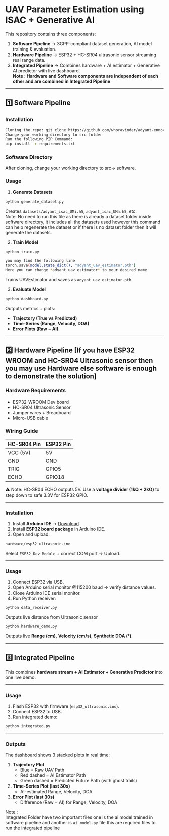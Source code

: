 # UAV Parameter Estimation using ISAC + Generative AI  

This repository contains three components:  
1. **Software Pipeline** → 3GPP-compliant dataset generation, AI model training & evaluation.  
2. **Hardware Pipeline** → ESP32 + HC-SR04 ultrasonic sensor streaming real range data.  
3. **Integrated Pipeline** → Combines hardware + AI estimator + Generative AI predictor with live dashboard.  
**Note : Hardware and Software components are independent of each other and are combined in Integrated Pipeline**
---

## 1️⃣ Software Pipeline

### Installation
```bash
Cloning the repo: git clone https://github.com/whoravinder/adyant-ennovatex.git
Change your working directory to src folder
Run the following PIP Command:
pip install -r requirements.txt
```
### Software Directory
After cloning, change your working directory to src-> software.  
### Usage
1. **Generate Datasets**
```bash
python generate_dataset.py
```
Creates `datasets/adyant_isac_UMi.h5`, `adyant_isac_UMa.h5`, etc.<br>
Note: No need to run this file as there is already a dataset folder inside software directory, it includes all the datasets used however this command can help regenerate the dataset or if there is no dataset folder then it will generate the datasets. 

2. **Train Model**
```bash
python train.py

you may find the following line
torch.save(model.state_dict(), "adyant_uav_estimator.pth")
Here you can change *adyant_uav_estimator* to your desired name
```
Trains UAVEstimator and saves as `adyant_uav_estimator.pth`.

3. **Evaluate Model**
```bash
python dashboard.py
```
Outputs metrics + plots:  
- **Trajectory (True vs Predicted)**  
- **Time-Series (Range, Velocity, DOA)**  
- **Error Plots (Raw − AI)**  

---

## 2️⃣ Hardware Pipeline [If you have ESP32 WROOM and HC-SR04 Ultrasonic sensor then you may use Hardware else software is enough to demonstrate the solution]

### Hardware Requirements
- ESP32-WROOM Dev board  
- HC-SR04 Ultrasonic Sensor  
- Jumper wires + Breadboard  
- Micro-USB cable  

### Wiring Guide
| HC-SR04 Pin | ESP32 Pin   |
|-------------|-------------|
| VCC (5V)    | 5V          |
| GND         | GND         |
| TRIG        | GPIO5       |
| ECHO        | GPIO18      |

⚠️ Note: HC-SR04 ECHO outputs 5V. Use a **voltage divider (1kΩ + 2kΩ)** to step down to safe 3.3V for ESP32 GPIO.

---

### Installation
1. Install **Arduino IDE** → [Download](https://www.arduino.cc/en/software)  
2. Install **ESP32 board package** in Arduino IDE.  
3. Open and upload:
```bash
hardware/esp32_ultrasonic.ino
```
Select `ESP32 Dev Module` + correct COM port → Upload.  

---

### Usage
1. Connect ESP32 via USB.  
2. Open Arduino serial monitor @115200 baud → verify distance values.  
3. Close Arduino IDE serial monitor.  
4. Run Python receiver:
```bash
python data_receiver.py
```
Outputs live distance from Ultrasonic sensor

```bash
python hardware_demo.py
```
Outputs live **Range (cm)**, **Velocity (cm/s)**, **Synthetic DOA (°)**. 

---

## 3️⃣ Integrated Pipeline

This combines **hardware stream + AI Estimator + Generative Predictor** into one live demo.

---



### Usage
1. Flash ESP32 with firmware (`esp32_ultrasonic.ino`).  
2. Connect ESP32 to USB.  
3. Run integrated demo:
```bash
python integrated.py
```

---

### Outputs
The dashboard shows 3 stacked plots in real time:
1. **Trajectory Plot**  
   - Blue = Raw UAV Path  
   - Red dashed = AI Estimator Path  
   - Green dashed = Predicted Future Path (with ghost trails)  
2. **Time-Series Plot (last 30s)**  
   - AI-estimated Range, Velocity, DOA  
3. **Error Plot (last 30s)**  
   - Difference (Raw − AI) for Range, Velocity, DOA

Note : <br>
Integrated Folder have two important files one is the ai model trained in software pipeline and another is `ai_model.py` file this are required files to run the integrated pipeline

